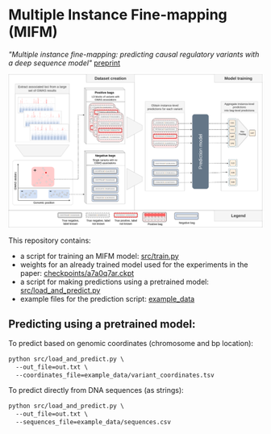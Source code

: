 # Multiple Instance Fine-mapping (MIFM)
*"Multiple instance fine-mapping: predicting causal regulatory variants with a deep sequence model"* [preprint](https://www.medrxiv.org/content/10.1101/2025.06.13.25329551v1)

![Method diagram](method_diagram.png)


This repository contains:
- a script for training an MIFM model: [src/train.py](src/train.py)
- weights for an already trained model used for the experiments in the paper: [checkpoints/a7a0q7ar.ckpt](checkpoints/a7a0q7ar.ckpt)
- a script for making predictions using a pretrained model: [src/load_and_predict.py](src/load_and_predict.py)
- example files for the prediction script: [example_data](example_data)

## Predicting using a pretrained model:
To predict based on genomic coordinates (chromosome and bp location):
```
python src/load_and_predict.py \
  --out_file=out.txt \
  --coordinates_file=example_data/variant_coordinates.tsv
```

To predict directly from DNA sequences (as strings):
```
python src/load_and_predict.py \
  --out_file=out.txt \
  --sequences_file=example_data/sequences.csv
```
